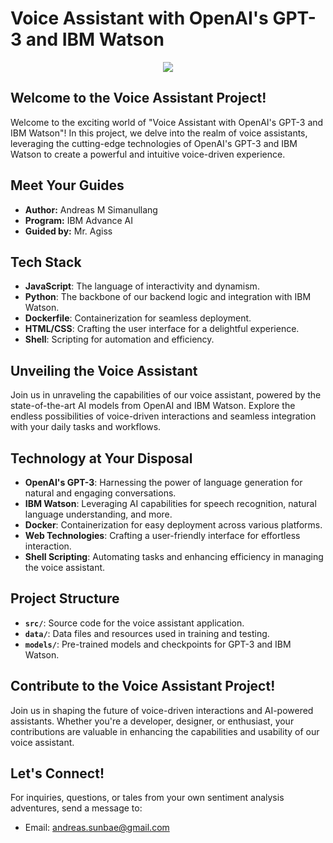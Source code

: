 # Voice Assistant with OpenAI's GPT-3 and IBM Watson

<p align="center">
  <img src="https://www.smartsheet.com/sites/default/files/ic-og-AIVoiceAssistants-FacebookLinkedIn.jpg">
</p>

## Welcome to the Voice Assistant Project!

Welcome to the exciting world of "Voice Assistant with OpenAI's GPT-3 and IBM Watson"! In this project, we delve into the realm of voice assistants, leveraging the cutting-edge technologies of OpenAI's GPT-3 and IBM Watson to create a powerful and intuitive voice-driven experience.

## Meet Your Guides

- **Author:** Andreas M Simanullang
- **Program:** IBM Advance AI
- **Guided by:** Mr. Agiss

## Tech Stack

- **JavaScript**: The language of interactivity and dynamism.
- **Python**: The backbone of our backend logic and integration with IBM Watson.
- **Dockerfile**: Containerization for seamless deployment.
- **HTML/CSS**: Crafting the user interface for a delightful experience.
- **Shell**: Scripting for automation and efficiency.

## Unveiling the Voice Assistant

Join us in unraveling the capabilities of our voice assistant, powered by the state-of-the-art AI models from OpenAI and IBM Watson. Explore the endless possibilities of voice-driven interactions and seamless integration with your daily tasks and workflows.

## Technology at Your Disposal

- **OpenAI's GPT-3**: Harnessing the power of language generation for natural and engaging conversations.
- **IBM Watson**: Leveraging AI capabilities for speech recognition, natural language understanding, and more.
- **Docker**: Containerization for easy deployment across various platforms.
- **Web Technologies**: Crafting a user-friendly interface for effortless interaction.
- **Shell Scripting**: Automating tasks and enhancing efficiency in managing the voice assistant.

## Project Structure

- **`src/`**: Source code for the voice assistant application.
- **`data/`**: Data files and resources used in training and testing.
- **`models/`**: Pre-trained models and checkpoints for GPT-3 and IBM Watson.

## Contribute to the Voice Assistant Project!

Join us in shaping the future of voice-driven interactions and AI-powered assistants. Whether you're a developer, designer, or enthusiast, your contributions are valuable in enhancing the capabilities and usability of our voice assistant.

## Let's Connect!

For inquiries, questions, or tales from your own sentiment analysis adventures, send a message to:
- Email: andreas.sunbae@gmail.com

